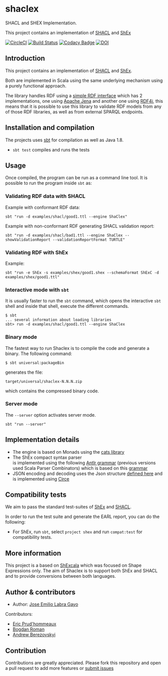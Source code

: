 # shaclex

SHACL and SHEX Implementation.

This project contains an implementation of
[SHACL](http://w3c.github.io/data-shapes/shacl/) and
[ShEx](http://www.shex.io)

[![CircleCI](https://circleci.com/gh/labra/shaclex.svg?style=svg)](https://circleci.com/gh/labra/shaclex)
[![Build Status](https://travis-ci.org/labra/shaclex.svg?branch=master)](https://travis-ci.org/labra/shaclex)
[![Codacy Badge](https://api.codacy.com/project/badge/grade/f87bd2ebcfa94dce89e2a981ff13decd)](https://www.codacy.com/app/jelabra/shaclex)
[![DOI](https://zenodo.org/badge/55072395.svg)](https://zenodo.org/badge/latestdoi/55072395)

## Introduction

This project contains an implementation of [SHACL](https://www.w3.org/TR/shacl/) and [ShEx](http://shex.io/).

Both are implemented in Scala using the same underlying mechanism using a purely functional approach.
 
The library handles RDF using a [simple RDF interface](https://github.com/labra/shaclex/tree/master/modules/srdf) which has 2 implementations, 
one using [Apache Jena](https://jena.apache.org/) and another one using [RDF4j](http://rdf4j.org/), this means
that it is possible to use this library to validate RDF models from any of those RDF libraries, as well as 
from external SPARQL endpoints.
  

## Installation and compilation

The projects uses [sbt](http://www.scala-sbt.org/) for compilation as well as Java 1.8. 

* `sbt test` compiles and runs the tests


## Usage

Once compiled, the program can be run as a command line tool.
It is possible to run the program inside `sbt` as:

### Validating RDF data with SHACL 

Example with conformant RDF data:

```
sbt "run -d examples/shacl/good1.ttl --engine ShaClex"
```

Example with non-conformant RDF generating SHACL validation report:

```
sbt "run -d examples/shacl/bad1.ttl --engine ShaClex --showValidationReport --validationReportFormat TURTLE"
```


### Validating RDF with ShEx 

Example:

```
sbt "run -e ShEx -s examples/shex/good1.shex --schemaFormat ShExC -d examples/shex/good1.ttl"
```

### Interactive mode with `sbt` 

It is usually faster to run the `sbt` command, which opens the interactive `sbt` shell and inside that shell, execute 
the different commands. 

```
$ sbt
... several information about loading libraries
sbt> run -d examples/shacl/good1.ttl --engine ShaClex  
```

### Binary mode

The fastest way to run Shaclex is to compile the code and generate a binary. 
The following command:

```
$ sbt universal:packageBin  
```
 
generates the file:
 
```
target/universal/shaclex-N.N.N.zip
``` 

which contains the compressed binary code. 

### Server mode

The `--server` option activates server mode.

```
sbt "run --server"
```

## Implementation details

* The engine is based on Monads using the [cats library](http://typelevel.org/cats/)
* The ShEx compact syntax parser  
  is implemented using the following [Antlr grammar](https://github.com/shexSpec/grammar/blob/master/ShExDoc.g4) (previous versions used Scala Parser Combinators)
  which is based on this [grammar](https://github.com/shexSpec/shex.js/blob/master/doc/bnf)
* JSON encoding and decoding uses the Json structure [defined here](https://shexspec.github.io/spec/) and is implemented using [Circe](https://github.com/travisbrown/circe)  

## Compatibility tests

We aim to pass the standard test-suites of [ShEx](https://github.com/shexSpec/shexTest) 
and [SHACL](https://w3c.github.io/data-shapes/data-shapes-test-suite/).

In order to run the test suite and generate the EARL report, you can do the following:

- For ShEx, run `sbt`, select `project shex` and run `compat:test` for compatibility tests. 
  

## More information

This project is a based on [ShExcala](http://labra.github.io/ShExcala/) which was focused on Shape Expressions only. 
The aim of Shaclex is to support both ShEx and SHACL and to provide conversions between both languages.
 
## Author & contributors

* Author: [Jose Emilio Labra Gayo](http://www.di.uniovi.es/~labra)

Contributors: 

* [Eric Prud'hommeaux](https://www.w3.org/People/Eric/)
* [Bogdan Roman](https://github.com/bogdanromanx)
* [Andrew Berezovskyi](https://github.com/berezovskyi)

## Contribution

Contributions are greatly appreciated. 
Please fork this repository and open a
pull request to add more features or [submit issues](https://github.com/labra/shaclex/issues)
